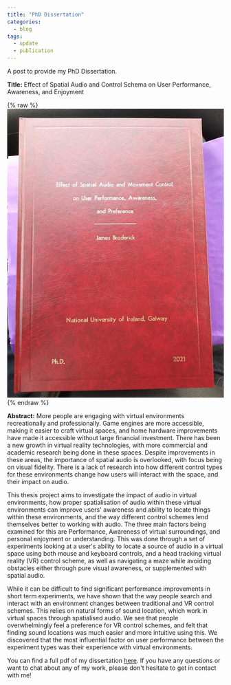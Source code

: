 ```yaml
---
title: "PhD Dissertation"
categories:
  - blog
tags:
  - update
  - publication
---
```


A post to provide my PhD Dissertation.

**Title:** Effect of Spatial Audio and Control Schema on User Performance, Awareness, and Enjoyment

{% raw %}<img src="\assets\images\thesis.jpg" alt="">{% endraw %}


**Abstract:** More people are engaging with virtual environments recreationally and professionally. Game engines are more accessible, making it easier to craft virtual spaces, and home hardware improvements have made it accessible without large financial investment. There has been a new growth in virtual reality technologies, with more commercial and academic research being done in these spaces. Despite improvements in these areas, the importance of spatial audio is overlooked, with focus being on visual fidelity. There is a lack of research into how different control types for these environments change how users will interact with the space, and their impact on audio. 

This thesis project aims to investigate the impact of audio in virtual environments, how proper spatialisation of audio within these virtual environments can improve users' awareness and ability to locate things within these environments, and the way different control schemes lend themselves better to working with audio. The three main factors being examined for this are Performance, Awareness of virtual surroundings, and personal enjoyment or understanding. This was done through a set of experiments looking at a user's ability to locate a source of audio in a virtual space using both mouse and keyboard controls, and a head tracking virtual reality (VR) control scheme, as well as navigating a maze while avoiding obstacles either through pure visual awareness, or supplemented with spatial audio. 

While it can be difficult to find significant performance improvements in short term experiments, we have shown that the way people search and interact with an environment changes between traditional and VR control schemes. This relies on natural forms of sound location, which work in virtual spaces through spatialised audio. We see that people overwhelmingly feel a preference for VR control schemes, and felt that finding sound locations was much easier and more intuitive using this. We discovered that the most influential factor on user performance between the experiment types was their experience with virtual environments.

You can find a full pdf of my dissertation [here][dissertation]. If you have any questions or want to chat about any of my work, please don't hesitate to get in contact with me!

[resume]: https://drive.google.com/file/d/1Itv6Jfj5R6QeXRGIE9BRdg6Io00IHJ-A/view?usp=sharing
[dissertation]:   https://aran.library.nuigalway.ie/handle/10379/17151